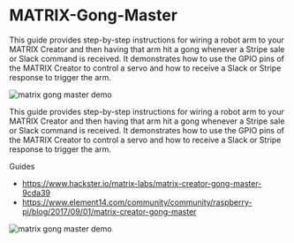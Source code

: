 # MATRIX-Gong-Master

This guide provides step-by-step instructions for wiring a robot arm to your MATRIX Creator and then having that arm hit a gong whenever a Stripe sale or Slack command is received. It demonstrates how to use the GPIO pins of the MATRIX Creator to control a servo and how to receive a Slack or Stripe response to trigger the arm.

![matrix gong master demo](https://hackster.imgix.net/uploads/attachments/369190/final_TBkwrZhhLe.gif?auto=compress%2Cformat&w=900&h=675&fit=min
)

This guide provides step-by-step instructions for wiring a robot arm to your MATRIX Creator and then having that arm hit a gong whenever a Stripe sale or Slack command is received. It demonstrates how to use the GPIO pins of the MATRIX Creator to control a servo and how to receive a Slack or Stripe response to trigger the arm.

Guides
- https://www.hackster.io/matrix-labs/matrix-creator-gong-master-9cda39
- https://www.element14.com/community/community/raspberry-pi/blog/2017/09/01/matrix-creator-gong-master

![matrix gong master demo](https://thumbs.gfycat.com/DirectMediocreGrassspider-size_restricted.gif)
